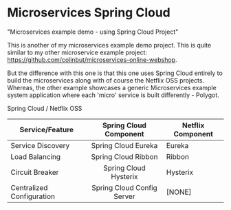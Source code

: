# Microservices Spring Cloud

"Microservices example demo - using Spring Cloud Project"

This is another of my microservices example demo project. This is quite similar to my other microservice example project: https://github.com/colinbut/microservices-online-webshop. 

But the difference with this one is that this one uses Spring Cloud entirely to build the microservices along with of course the Netflix OSS projects. Whereas, the other example showcases a generic Microservices example system application where each 'micro' service is built differently - Polygot.

Spring Cloud / Netflix OSS 

| Service/Feature             | Spring Cloud Component         | Netflix Component |
| --------------------------- | :----------------------------: | ----------------- |
| Service Discovery           | Spring Cloud Eureka            | Eureka            |
| Load Balancing              | Spring Cloud Ribbon            | Ribbon            |
| Circuit Breaker             | Spring Cloud Hysterix          | Hysterix          |
| Centralized Configuration   | Spring Cloud Config Server     | [NONE]            |


 